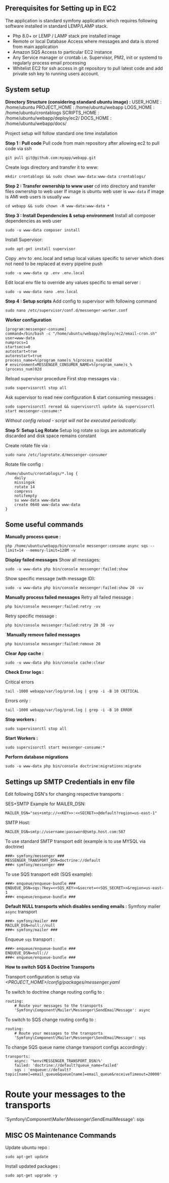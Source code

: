 ## Prerequisites for Setting up in EC2

The application is standard symfony application which requires following software installed in standard LEMP/LAMP stack.

 - Php 8.0+ or LEMP / LAMP stack pre installed image
 - Remote or local Database Access where messages and data is stored from main application
 - Amazon SQS Access to particular EC2 instance
 - Any Service manager or crontab i.e. Supervisor, PM2, init or systemd to regularly process email processing
 - Whitelist EC2 for ssh access in git repository to pull latest code and add private ssh key to running users account.

## System setup
**Directory Structure (considering standard ubuntu image) :**
USER_HOME  : /home/ubuntu
PROJECT_HOME : /home/ubuntu/webapp
LOGS_HOME : /home/ubuntu/crontablogs
SCRIPTS_HOME : /home/ubuntu/webapp/deploy/ec2/
DOCS_HOME : /home/ubuntu/webapp/docs/

Project setup will follow standard one time installation

**Step 1 : Pull code**
Pull code from main repository after allowing ec2 to pull code via ssh

    git pull git@github.com:myapp/webapp.git

Create logs directory  and transfer it to www:

    mkdir crontablogs && sudo chown www-data:www-data crontablogs/

**Step 2 : Transfer ownership to  www user**
cd into directory and transfer files ownership to web user
If image is ubuntu web user is `www-data` if image is AMI web users is usually `www`

    cd webapp && sudo chown -R www-data:www-data *
    
**Step 3 : Install Dependencies & setup environment**
Install all composer dependencies as web user

    sudo -u www-data composer install
    
Install Supervisor:

    sudo apt-get install supervisor

Copy .env to .enc.local and setup local values specific to server which does not need to be replaced at every pipeline push

    sudo -u www-data cp .env .env.local

Edit local env file to override any values specific to email server :

    sudo -u www-data nano .env.local

**Step 4 : Setup scripts**
Add config to supervisor with following command

    sudo nano /etc/supervisor/conf.d/messenger-worker.conf

**Worker configuration**

    [program:messenger-consume]
    command=/bin/bash -c "/home/ubuntu/webapp/deploy/ec2/email-cron.sh"
    user=www-data
    numprocs=1
    startsecs=0
    autostart=true
    autorestart=true
    process_name=%(program_name)s_%(process_num)02d
    # environment=MESSENGER_CONSUMER_NAME=%(program_name)s_%(process_num)02d

Reload supervisor procedure 
First stop messages via :

    sudo supervisorctl stop all
Ask supervisor to read new configuration & start consuming messages :

    sudo supervisorctl reread && supervisorctl update && supervisorctl start messenger-consume:*

*Without config reload - script will not be executed periodically.*

**Step 5: Setup Log Rotate**
Setup log rotate so logs are automatically discarded and disk space remains constant

Create rotate file via :

    sudo nano /etc/logrotate.d/messenger-consumer

Rotate file config :

    /home/ubuntu/crontablogs/*.log {
        daily
        missingok
        rotate 14
        compress
        notifempty
        su www-data www-data
        create 0640 www-data www-data
    }

## Some useful commands

**Manually process queue :**

    php /home/ubuntu/webapp/bin/console messenger:consume async sqs --limit=14 --memory-limit=128M -v

**Display failed messages**
Show all messages:

    sudo -u www-data php bin/console messenger:failed:show

Show specific message (with message ID):

    sudo -u www-data php bin/console messenger:failed:show 20 -vv
    
**Manually process failed messages**
Retry all failed message :

    php bin/console messenger:failed:retry -vv

Retry specific message :

    php bin/console messenger:failed:retry 20 30 -vv
 
 `**Manually remove failed messages**

    php bin/console messenger:failed:remove 20

**Clear App cache :**

    sudo -u www-data php bin/console cache:clear

**Check Error logs :**

Critical errors

    tail -1000 webapp/var/log/prod.log | grep -i -B 10 CRITICAL

Errors only :

    tail -1000 webapp/var/log/prod.log | grep -i -B 10 ERROR
    
**Stop workers  :**

    sudo supervisorctl stop all

**Start Workers :** 

    sudo supervisorctl start messenger-consume:*
    
**Perform database migrations**

    sudo -u www-data php bin/console doctrine:migrations:migrate

## Settings up SMTP Credentials in env file

Edit following DSN's for changing respective transports :

SES+SMTP Example for MAILER_DSN: 

    MAILER_DSN="ses+smtp://<<KEY>>:<<SECRET>>@default?region=us-east-1"
    
SMTP Host:

    MAILER_DSN=smtp://username:password@smtp.host.com:587


To use standard SMTP transport edit (example is to use MYSQL via doctrine)

    ###> symfony/messenger ###
    MESSENGER_TRANSPORT_DSN=doctrine://default
    ###< symfony/messenger ###

To use SQS transport edit (SQS example):

    ###> enqueue/enqueue-bundle ###
    ENQUEUE_DSN=sqs:?key=<<SQS_KEY>>&secret=<<SQS_SECRET>>&region=us-east-1
    ###< enqueue/enqueue-bundle ###

**Default NULL transports which disables sending emails :**
Symfony mailer `async` transport

    ###> symfony/mailer ###
    MAILER_DSN=null://null
    ###< symfony/mailer ###

Enqueue `sqs`  transport : 

    ###> enqueue/enqueue-bundle ###
    ENQUEUE_DSN=null://
    ###< enqueue/enqueue-bundle ###

**How to switch SQS & Doctrine Transports**

Transport configuration is setup via
*<PROJECT_HOME>/config/packages/messenger.yaml* 

To switch to doctrine change routing config to :

    routing:
        # Route your messages to the transports    
        'Symfony\Component\Mailer\Messenger\SendEmailMessage': async
        
To switch to SQS change routing config to :

    routing:
        # Route your messages to the transports    
        'Symfony\Component\Mailer\Messenger\SendEmailMessage': sqs

To change SQS queue name change transport configs accordingly :

    transports:
        async: '%env(MESSENGER_TRANSPORT_DSN)%'
        failed: 'doctrine://default?queue_name=failed'
        sqs : 'enqueue://default?topic[name]=email_queue&queue[name]=email_queue&receiveTimeout=20000'

# Route your messages to the transports

'Symfony\Component\Mailer\Messenger\SendEmailMessage': sqs

## MISC  OS Maintenance Commands

Update ubuntu repo :

    sudo apt-get update

Install updated packages :

    sudo apt-get upgrade -y


